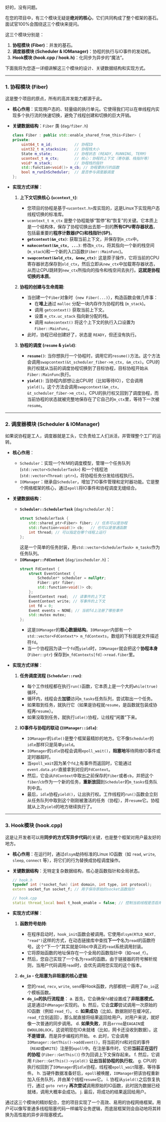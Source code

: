 好的，没有问题。

在您的项目中，有三个模块无疑是**绝对的核心**，它们共同构成了整个框架的基石。面试官100%会围绕这三个模块来提问。

这三个模块分别是：

1.  **协程模块 (Fiber)**：并发的基石。
2.  **调度器模块 (Scheduler & IOManager)**：协程的执行与IO事件的发动机。
3.  **Hook模块 (hook.cpp / hook.h)**：化同步为异步的“魔法”。

下面我将为您逐一详细讲解这三个模块的设计、关键数据结构和实现方式。

-----

### 1\. 协程模块 (Fiber)

这是整个项目的原点，所有的高并发能力都源于此。

  * **核心作用**：实现用户态的、轻量级的执行单元。它使得我们可以在单线程内实现多个执行流的快速切换，避免了线程创建和切换的巨大开销。

  * **关键数据结构**：`Fiber` 类 (`dag/fiber.h`)

    ```cpp
    class Fiber : public std::enable_shared_from_this<Fiber> {
    private:
        uint64_t m_id;          // 协程ID
        uint32_t m_stacksize;   // 协程栈大小
        State m_state;          // 协程状态 (READY, RUNNING, TERM)
        ucontext_t m_ctx;       // 核心：协程的上下文（寄存器、栈指针等）
        void* m_stack;          // 协程栈的指针
        std::function<void()> m_cb; // 协程要执行的函数
        bool m_runInScheduler;  // 是否参与调度器调度
    };
    ```

  * **实现方式详解**：

    1.  **上下文切换核心 (`ucontext_t`)**:

          * 您项目的协程是基于`<ucontext.h>`库实现的，这是Linux下实现用户态线程切换的标准库。
          * `ucontext_t m_ctx` 是整个协程能够“暂停”和“恢复”的关键。它本质上是一个结构体，保存了协程切换出去那一刻的**所有CPU寄存器状态**，包括最重要的**程序计数器(PC)和栈指针(SP)**。
          * **`getcontext(&m_ctx)`**: 获取当前上下文，并保存到`m_ctx`中。
          * **`makecontext(&m_ctx, ...)`**: 修改`m_ctx`，将其指向一个新的栈空间(`m_stack`)和一个新的入口函数(`Fiber::MainFunc`)。
          * **`swapcontext(&old_ctx, &new_ctx)`**: 这是原子操作，它将当前的CPU寄存器状态保存到`old_ctx`，然后立即从`new_ctx`中加载寄存器状态，从而让CPU跳转到`new_ctx`所指向的指令和栈空间去执行。**这就是协程切换的本质**。

    2.  **协程的创建与生命周期**:

          * 当创建一个`Fiber`对象时（`new Fiber(...)`），构造函数会做几件事：
              * 在**堆上**通过 `malloc` 分配一块内存作为协程的栈 (`m_stack`)。
              * 调用 `getcontext()` 获取当前上下文。
              * 设置 `m_ctx.uc_stack` 指向新分配的栈。
              * 调用 `makecontext()` 将这个上下文的执行入口设置为 `Fiber::MainFunc`。
          * 此时，协程已经创建好了，状态是 `READY`，但还没有执行。

    3.  **协程的调度 (`resume` & `yield`)**:

          * **`resume()`**: 当你想执行一个协程时，调用它的`resume()`方法。这个方法会调用`swapcontext(&t_scheduler_fiber->m_ctx, &m_ctx)`。CPU的执行权就从当前的调度协程切换到了目标协程，目标协程开始从`Fiber::MainFunc`执行。
          * **`yield()`**: 当协程内部想让出CPU时（比如等待IO），它会调用`yield()`。这个方法会调用`swapcontext(&m_ctx, &t_scheduler_fiber->m_ctx)`。CPU的执行权又回到了调度协程，而当前协程的状态就被完整地保存在了它自己的`m_ctx`里，等待下一次被`resume`。

-----

### 2\. 调度器模块 (Scheduler & IOManager)

如果说协程是工人，调度器就是工头，它负责给工人们派活，并管理整个工厂的运转。

  * **核心作用**：

      * `Scheduler`：实现一个N:M的调度模型，管理一个任务队列 (`std::vector<SchedulerTask>`) 和一个线程池 (`std::vector<Thread::ptr>`)，将协程任务分发给线程执行。
      * `IOManager`：继承自`Scheduler`，增加了IO事件管理和定时器功能。它是整个网络框架的核心，通过`epoll`将IO事件和协程调度无缝结合。

  * **关键数据结构**：

      * **`Scheduler::SchedulerTask`** (`dag/scheduler.h`)：
        ```cpp
        struct SchedulerTask {
            std::shared_ptr<Fiber> fiber; // 任务可以是协程
            std::function<void()> cb;   // 也可以是普通函数
            int thread; // 可以指定在哪个线程上运行
        };
        ```
        这是一个简单的任务封装，用`std::vector<SchedulerTask> m_tasks`作为任务队列。
      * **`IOManager::FdContext`** (`dag/ioscheduler.h`)：
        ```cpp
        struct FdContext {
            struct EventContext {
                Scheduler* scheduler = nullptr;
                Fiber::ptr fiber;
                std::function<void()> cb;
            };
            EventContext read;  // 读事件的上下文
            EventContext write; // 写事件的上下文
            int fd = 0;
            Event events = NONE; // 当前fd上注册了哪些事件
            std::mutex mutex;
        };
        ```
          * 这是`IOManager`的**核心数据结构**。`IOManager`内部有一个`std::vector<FdContext*> m_fdContexts`，数组的下标就是文件描述符`fd`。
          * 当一个协程因为读一个`fd`而`yield`时，`IOManager`就会把这个**协程本身** (`Fiber::ptr`) 保存到`m_fdContexts[fd]->read.fiber`里。

  * **实现方式详解**：

    1.  **任务调度流程 (`Scheduler::run`)**:

          * 每个工作线程都在执行`run()`函数，它本质上是一个大的`while(true)`循环。
          * 循环内，线程会去**加锁**访问`m_tasks`任务队列，尝试取出一个任务。
          * 如果取到任务，就执行它（如果是协程就`resume`，是函数就包装成协程再`resume`）。
          * 如果没取到任务，就执行`idle()`协程，让线程“闲置”下来。

    2.  **IO事件与协程的联动 (`IOManager::idle`)**:

          * `IOManager`的`idle()`是整个框架最精妙的地方。它不像`Scheduler`的`idle`那样只是简单`yield`。
          * `IOManager`的`idle`协程会调用`epoll_wait()`，**阻塞地**等待网络IO事件或定时器超时。
          * 当`epoll_wait`因为某个`fd`上有事件而返回时，它能通过`event.data.ptr`直接拿到对应的`FdContext`。
          * 然后，它会从`FdContext`中取出之前保存的`fiber`或者`cb`，并把这个`fiber`/`cb`作为一个新的任务，**重新放回**到`Scheduler`的`m_tasks`任务队列中去。
          * 最后，`idle`协程`yield()`，让出执行权。工作线程的`run()`函数会立刻从任务队列中取到这个刚刚被激活的任务（协程），并`resume`它。协程就从上次`yield`的地方继续执行了。

-----

### 3\. Hook模块 (hook.cpp)

这是让开发者可以用**同步的方式写异步代码**的关键，也是整个框架对用户最友好的地方。

  * **核心作用**：在运行时，通过`dlsym`劫持标准的Linux IO函数（如 `read`, `write`, `sleep`, `connect` 等），将它们的行为替换成协程调度操作。

  * **关键数据结构**：无特定复杂数据结构，核心是函数指针和全局状态。

    ```cpp
    // hook.h
    typedef int (*socket_fun) (int domain, int type, int protocol);
    extern socket_fun socket_f; // 用于保存原始的socket函数指针

    // hook.cpp
    static thread_local bool t_hook_enable = false; // 控制当前线程是否启用Hook
    ```

  * **实现方式详解**：

    1.  **函数符号劫持**:

          * 在程序启动时，`hook_init`函数会被调用。它使用`dlsym(RTLD_NEXT, "read")`这样的方式，在动态链接库中查找**下一个**名为`read`的函数符号。这个“下一个”其实就是Glibc中真正的`read`系统调用封装。
          * 它将原始函数的地址保存在一个全局的函数指针中（如`read_f`）。
          * 然后，您自己实现了一个名为`read`的函数。由于链接器的符号解析规则，当用户代码调用`read`时，会优先调用您实现的这个版本。

    2.  **`do_io` - 化阻塞为非阻塞的核心逻辑**:

          * 您的`read`, `recv`, `write`, `send`等Hook函数，内部都统一调用了`do_io`这个模板函数。
          * **`do_io`的执行流程是**：
            a.  首先，它会确保`fd`被设置成了**非阻塞模式**。这是通过`FdManager`实现的。
            b.  然后，它会**立即**尝试调用一次原始的IO函数（例如 `read_f`）。
            c.  **如果成功**（比如，数据刚好在缓冲区，`read_f`立刻返回），那么就直接将结果返回给用户。对用户来说，就好像一次普通的同步调用。
            d.  **如果失败**，并且`errno`是`EAGAIN`或`EWOULDBLOCK`，这说明现在IO未就绪（比如，网卡还没收到数据）。这**不是错误**，而是异步编程的开始。
            e.  此时，它会调用`IOManager::GetThis()->addEvent()`，将当前的`fd`和对应的事件（`READ`或`WRITE`）注册到`epoll`中。在注册事件时，它把**当前正在运行的协程** (`Fiber::GetThis()`) 作为回调上下文保存起来。
            f.  然后，它调用 `Fiber::GetThis()->yield()` **让出当前协程的执行权**。
            g.  CPU的执行权回到了`IOManager`的`idle`协程，线程被`epoll_wait`阻塞，等待事件。
            h.  当硬件数据准备好后，`epoll`被唤醒，`IOManager`把该协程重新加入任务队列，并由某个线程`resume`它。
            i.  协程从`yield()`之后恢复执行，通过 `goto retry` **再次尝试**调用原始的IO函数，此时因为数据已经就绪，调用大概率会成功。
            j.  最后，将成功的结果返回给用户。

通过这三个模块的精妙配合，您的项目实现了一个高效、易用的协程网络框架。用户可以像写普通多线程阻塞代码一样编写业务逻辑，而底层框架则会自动地将其转换为高性能的异步非阻塞模式。